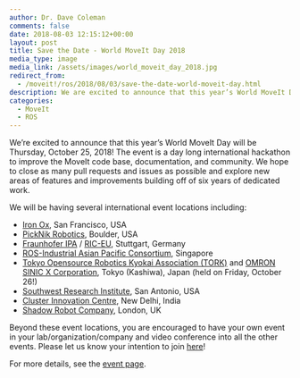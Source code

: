 ```yaml
---
author: Dr. Dave Coleman
comments: false
date: 2018-08-03 12:15:12+00:00
layout: post
title: Save the Date - World MoveIt Day 2018
media_type: image
media_link: /assets/images/world_moveit_day_2018.jpg
redirect_from:
  - /moveit!/ros/2018/08/03/save-the-date-world-moveit-day.html
description: We are excited to announce that this year’s World MoveIt Day will be Thursday, October 25, 2018! The event is a day long international hackathon to improve the MoveIt code base, documentation, and community.
categories:
  - MoveIt
  - ROS
---
```


We’re excited to announce that this year’s World MoveIt Day will be Thursday, October 25, 2018! The event is a day long international hackathon to improve the MoveIt code base, documentation, and community. We hope to close as many pull requests and issues as possible and explore new areas of features and improvements building off of six years of dedicated work.

We will be having several international event locations including:

- <a href="http://ironox.com/" target="_blank">Iron Ox</a>, San Francisco, USA
- [PickNik Robotics](https://picknik.ai/), Boulder, USA
- <a href="https://www.ipa.fraunhofer.de/en.html" target="_blank">Fraunhofer IPA</a> / <a href="https://rosindustrial.org/ric-eu/" target="_blank">RIC-EU</a>, Stuttgart, Germany
- <a href="http://rosindustrial.org/ric-apac/" target="_blank">ROS-Industrial Asian Pacific Consortium</a>, Singapore
- <a href="http://opensource-robotics.tokyo.jp/" target="_blank">Tokyo Opensource Robotics Kyokai Association (TORK)</a> and <a href="http://tinyurl.com/omronsinicx" target="_blank">OMRON SINIC X Corporation</a>, Tokyo (Kashiwa), Japan (held on Friday, October 26!)
- <a href="https://www.swri.org/" target="_blank">Southwest Research Institute</a>, San Antonio, USA
- <a href="https://www.meetup.com/rosindia/events/254064159/" target="_blank">Cluster Innovation Centre</a>, New Delhi, India
- <a href="https://www.shadowrobot.com/world-moveit-day-2018-register-now/" target="_blank">Shadow Robot Company</a>, London, UK

Beyond these event locations, you are encouraged to have your own event in your lab/organization/company and video conference into all the other events.
Please let us know your intention to join <a href="https://docs.google.com/forms/d/e/1FAIpQLSdk_xMOVdqusdvT6vr5s6AnXV-GdtchCjrX-BXpyw642ahcBg/viewform" target="_blank">here</a>!

For more details, see the <a href="http://moveit.ros.org/events/world-moveit-day-2018/" target="_blank">event page</a>.
